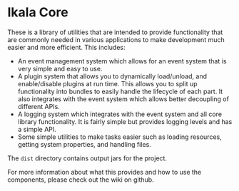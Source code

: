 Ikala Core
=====

These is a library of utilities that are intended to provide functionality that are commonly needed in various applications to make development much easier and more efficient. This includes:

* An event management system which allows for an event system that is very simple and easy to use. 
* A plugin system that allows you to dynamically load/unload, and enable/disable plugins at run time. This allows you to split up functionality into bundles to easily handle the lifecycle of each part. It also integrates with the event system which allows better decoupling of different APIs.
* A logging system which integrates with the event system and all core library functionality. It is fairly simple but provides logging levels and has a simple API.
* Some simple utilities to make tasks easier such as loading resources, getting system properties, and handling files.

The `dist` directory contains output jars for the project.

For more information about what this provides and how to use the components, please check out the wiki on github.
